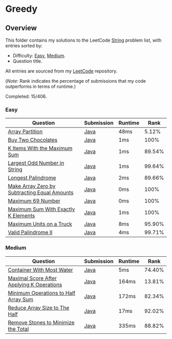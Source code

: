 # Greedy

## Overview
This folder contains my solutions to the LeetCode [String](https://leetcode.com/problem-list/greedy/) problem list,
with entries sorted by:
- Difficulty: [Easy](#easy), [Medium](#medium).
- Question title.

All entries are sourced from my [LeetCode](https://github.com/shumarb/leetcode) repository.

(*Note*: Rank indicates the percentage of submissions that my code outperforms in terms of runtime.)

Completed: 15/406.

### Easy
| Question                                                                                                                                | Submission                                                                                                         | Runtime | Rank   |
|-----------------------------------------------------------------------------------------------------------------------------------------|--------------------------------------------------------------------------------------------------------------------|---------|--------|
| [Array Partition](https://leetcode.com/problems/array-partition/description/)                                                           | [Java](https://github.com/shumarb/leetcode/blob/main/submissions/java/ArrayPartition.java)                         | 48ms    | 5.12%  |
| [Buy Two Chocolates](https://leetcode.com/problems/buy-two-chocolates/description/)                                                     | [Java](https://github.com/shumarb/leetcode/blob/main/submissions/java/submissions/java/BuyTwoChocolates.java.java) | 1ms     | 100%   |
| [K Items With the Maximum Sum](https://leetcode.com/problems/k-items-with-the-maximum-sum/description/)                                 | [Java](https://github.com/shumarb/leetcode/blob/main/submissions/java/KItemsWithTheMaximumSum.java)                | 1ms     | 89.54% |
| [Largest Odd Number in String](https://leetcode.com/problems/largest-odd-number-in-string/description/)                                 | [Java](https://github.com/shumarb/leetcode/blob/main/submissions/java/LongestPalindrome.java)                      | 1ms     | 99.64% |
| [Longest Palindrome](https://leetcode.com/problems/longest-palindrome/description/)                                                     | [Java](https://github.com/shumarb/leetcode/blob/main/submissions/java/LongestPalindrome.java)                      | 2ms     | 89.66% |
| [Make Array Zero by Subtracting Equal Amounts](https://leetcode.com/problems/make-array-zero-by-subtracting-equal-amounts/description/) | [Java](https://github.com/shumarb/leetcode/blob/main/submissions/java/MakeArrayZeroBySubtractingEqualAmounts.java) | 0ms     | 100%   |
| [Maximum 69 Number](https://leetcode.com/problems/maximum-69-number/description/)                                                       | [Java](https://github.com/shumarb/leetcode/blob/main/submissions/java/Maximum69Number.java)                        | 0ms     | 100%   |
| [Maximum Sum With Exactly K Elements](https://leetcode.com/problems/maximum-sum-with-exactly-k-elements/description/)                   | [Java](https://github.com/shumarb/leetcode/blob/main/submissions/java/MaximumSumWithExactlyKElements.java)         | 1ms     | 100%   |
| [Maximum Units on a Truck](https://leetcode.com/problems/maximum-units-on-a-truck/description/)                                         | [Java](https://github.com/shumarb/leetcode/blob/main/submissions/java/MaximumUnitsOnATruck.java)                   | 8ms     | 95.90% |
| [Valid Palindrome II](https://leetcode.com/problems/valid-palindrome-ii/description/)                                                   | [Java](https://github.com/shumarb/leetcode/blob/main/submissions/java/ValidPalindromeTwo.java)                     | 4ms     | 99.71% |

### Medium
| Question                                                                                                                          | Submission                                                                                                       | Runtime | Rank   |
|-----------------------------------------------------------------------------------------------------------------------------------|------------------------------------------------------------------------------------------------------------------|---------|--------|
| [Container With Most Water](https://leetcode.com/problems/container-with-most-water/description/)                                 | [Java](https://github.com/shumarb/leetcode/blob/main/submissions/java/ContainerWithMostWater.java)               | 5ms     | 74.40% |
| [Maximal Score After Applying K Operations](https://leetcode.com/problems/maximal-score-after-applying-k-operations/description/) | [Java](https://github.com/shumarb/leetcode/blob/main/submissions/java/MaximalScoreAfterApplyingKOperations.java) | 164ms   | 13.81% |
| [Minimum Operations to Half Array Sum](https://leetcode.com/problems/minimum-operations-to-halve-array-sum/description/)          | [Java](https://github.com/shumarb/leetcode/blob/main/submissions/java/MinimumOperationsToHalfArraySum.java)      | 172ms   | 82.34% |
| [Reduce Array Size to The Half](https://leetcode.com/problems/reduce-array-size-to-the-half/description/)                         | [Java](https://github.com/shumarb/leetcode/blob/main/submissions/java/ReduceArraySizeToTheHalf.java)             | 17ms    | 92.02% |
| [Remove Stones to Minimize the Total](https://leetcode.com/problems/remove-stones-to-minimize-the-total/description/)             | [Java](https://github.com/shumarb/leetcode/blob/main/submissions/java/RemoveStonesToMinimizeTheTotal.java)       | 335ms   | 88.82% |
